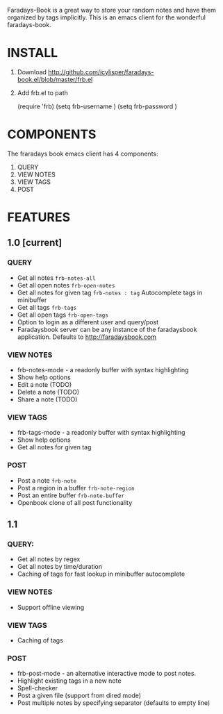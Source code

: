
Faradays-Book is a great way to store your random notes and have them organized by tags implicitly.
This is an emacs client for the wonderful faradays-book.

# INSTALL

1. Download http://github.com/icylisper/faradays-book.el/blob/master/frb.el
2. Add frb.el to path

    (require 'frb)
    (setq frb-username <your-email-address>)
    (setq frb-password <your-password>)

# COMPONENTS
The fraradays book emacs client has 4 components: 

1. QUERY
2. VIEW NOTES
3. VIEW TAGS
4. POST

# FEATURES
## 1.0 [current]

### QUERY
* Get all notes  `frb-notes-all`
* Get all open notes `frb-open-notes`
* Get all notes for given tag `frb-notes : tag`
   Autocomplete tags in minibuffer
* Get all tags   `frb-tags`
* Get all open tags  `frb-open-tags` 
* Option to login as a different user and query/post
* Faradaysbook server can be any instance of the faradaysbook application. Defaults to http://faradaysbook.com

### VIEW NOTES
* frb-notes-mode - a readonly buffer with syntax highlighting
* Show help options
* Edit a note (TODO)
* Delete a note (TODO)
* Share a note (TODO)

### VIEW TAGS
* frb-tags-mode - a readonly buffer with syntax highlighting
* Show help options
* Get all notes for given tag

### POST
* Post a note `frb-note`
* Post a region in a buffer `frb-note-region` 
* Post an entire buffer `frb-note-buffer`
* Openbook clone of all post functionality

## 1.1
### QUERY:
* Get all notes by regex
* Get all notes by time/duration
* Caching of tags for fast lookup in minibuffer autocomplete

### VIEW NOTES
* Support offline viewing

### VIEW TAGS
* Caching of  tags

### POST
* frb-post-mode - an alternative interactive mode to post notes.
* Highlight existing tags in a new note
* Spell-checker 
* Post a given file (support from dired mode)
* Post multiple notes by specifying separator (defaults to empty line)

